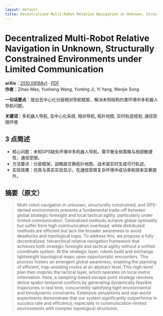 ```yaml
---
layout: default
title: Decentralized Multi-Robot Relative Navigation in Unknown, Structurally Constrained Environments under Limited Communication
---
```


# Decentralized Multi-Robot Relative Navigation in Unknown, Structurally Constrained Environments under Limited Communication
**arXiv**：[2510.09188v1](https://arxiv.org/abs/2510.09188) · [PDF](https://arxiv.org/pdf/2510.09188.pdf)  
**作者**：Zihao Mao, Yunheng Wang, Yunting Ji, Yi Yang, Wenjie Song  

**一句话要点**：提出去中心化分层相对导航框架，解决未知结构约束环境中多机器人导航问题。

**关键词**：多机器人导航, 去中心化系统, 相对导航, 拓扑地图, 实时轨迹规划, 通信受限环境

## 3 点简述
- 核心问题：未知GPS缺失环境中多机器人导航，需平衡全局策略与局部敏捷性，通信受限。
- 方法要点：分层框架，战略层交换拓扑地图，战术层实时生成可行轨迹。
- 实验效果：仿真与真实实验显示，在通信受限复杂环境中成功率和效率显著提升。

## 摘要（原文）

> Multi-robot navigation in unknown, structurally constrained, and GPS-denied
> environments presents a fundamental trade-off between global strategic
> foresight and local tactical agility, particularly under limited communication.
> Centralized methods achieve global optimality but suffer from high
> communication overhead, while distributed methods are efficient but lack the
> broader awareness to avoid deadlocks and topological traps. To address this, we
> propose a fully decentralized, hierarchical relative navigation framework that
> achieves both strategic foresight and tactical agility without a unified
> coordinate system. At the strategic layer, robots build and exchange
> lightweight topological maps upon opportunistic encounters. This process
> fosters an emergent global awareness, enabling the planning of efficient,
> trap-avoiding routes at an abstract level. This high-level plan then inspires
> the tactical layer, which operates on local metric information. Here, a
> sampling-based escape point strategy resolves dense spatio-temporal conflicts
> by generating dynamically feasible trajectories in real time, concurrently
> satisfying tight environmental and kinodynamic constraints. Extensive
> simulations and real-world experiments demonstrate that our system
> significantly outperforms in success rate and efficiency, especially in
> communication-limited environments with complex topological structures.

